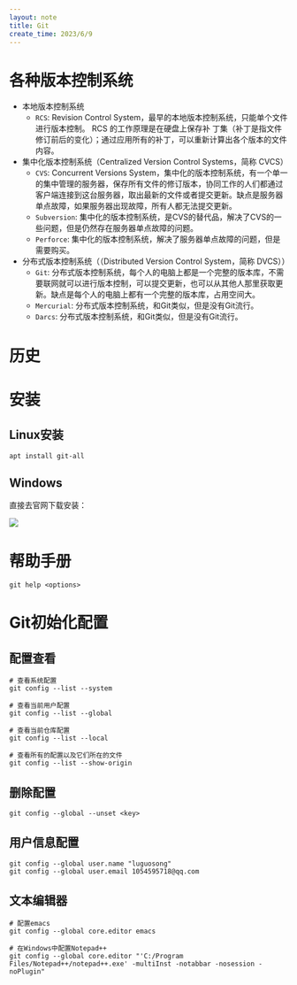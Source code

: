 ```yaml
---
layout: note
title: Git
create_time: 2023/6/9
---
```


# 各种版本控制系统

- 本地版本控制系统
  - `RCS`: Revision Control System，最早的本地版本控制系统，只能单个文件进行版本控制。 RCS 的工作原理是在硬盘上保存补
    丁集（补丁是指文件修订前后的变化）；通过应用所有的补丁，可以重新计算出各个版本的文件内容。
- 集中化版本控制系统（Centralized Version Control Systems，简称 CVCS）
  - `CVS`: Concurrent Versions System，集中化的版本控制系统，有一个单一的集中管理的服务器，保存所有文件的修订版本，协同工作的人们都通过客户端连接到这台服务器，取出最新的文件或者提交更新。缺点是服务器单点故障，如果服务器出现故障，所有人都无法提交更新。
  - `Subversion`: 集中化的版本控制系统，是CVS的替代品，解决了CVS的一些问题，但是仍然存在服务器单点故障的问题。
  - `Perforce`: 集中化的版本控制系统，解决了服务器单点故障的问题，但是需要购买。
- 分布式版本控制系统（（Distributed Version Control System，简称 DVCS））
  - `Git`: 分布式版本控制系统，每个人的电脑上都是一个完整的版本库，不需要联网就可以进行版本控制，可以提交更新，也可以从其他人那里获取更新。缺点是每个人的电脑上都有一个完整的版本库，占用空间大。
  - `Mercurial`: 分布式版本控制系统，和Git类似，但是没有Git流行。
  - `Darcs`: 分布式版本控制系统，和Git类似，但是没有Git流行。

# 历史



# 安装

## Linux安装

```shell
apt install git-all
```

## Windows

直接去官网下载安装：

![](https://cdn.jsdelivr.net/gh/luguosong/images@master/blog-img/202306280959676-git-windows%E5%AE%89%E8%A3%85%E5%8C%85%E4%B8%8B%E8%BD%BD.png)

# 帮助手册

```shell
git help <options>
```

# Git初始化配置

## 配置查看

```shell
# 查看系统配置
git config --list --system

# 查看当前用户配置
git config --list --global

# 查看当前仓库配置
git config --list --local

# 查看所有的配置以及它们所在的文件
git config --list --show-origin
```

## 删除配置

```shell
git config --global --unset <key>
```

## 用户信息配置

```shell
git config --global user.name "luguosong"
git config --global user.email 1054595718@qq.com
```

## 文本编辑器

```shell
# 配置emacs
git config --global core.editor emacs

# 在Windows中配置Notepad++
git config --global core.editor "'C:/Program Files/Notepad++/notepad++.exe' -multiInst -notabbar -nosession -noPlugin"
```


